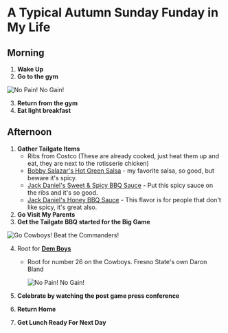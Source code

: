 # A Typical Autumn Sunday Funday in My Life
## Morning
1. **Wake Up**
2. **Go to the gym**

![No Pain! No Gain!](https://media2.giphy.com/media/KHw2Oi9NNAxmo/giphy.gif)

3. **Return from the gym**
4. **Eat light breakfast**

## Afternoon

1. **Gather Tailgate Items**
   - Ribs from Costco (These are already cooked, just heat them up and eat, they are next to the rotisserie chicken)
   - [Bobby Salazar's Hot Green Salsa](https://www.walmart.com/ip/Bobby-Salazar-s-Salsa-Verde-15-oz/189173733) - my favorite salsa, so good, but beware it's spicy.
   - [Jack Daniel's Sweet & Spicy BBQ Sauce](https://www.walmart.com/ip/Jack-Daniel-s-Sweet-Spicy-BBQ-Sauce-19-5-oz/492451223) - Put this spicy sauce on the ribs and it's so good.
   - [Jack Daniel's Honey BBQ Sauce](https://www.walmart.com/ip/Jack-Daniel-s-Honey-BBQ-Sauce-19-5-oz/434799106) - This flavor is for people that don't like spicy, it's great also.
2. **Go Visit My Parents**
3. **Get the Tailgate BBQ started for the Big Game**

![Go Cowboys! Beat the Commanders!](https://media.zenfs.com/en/washington_football_wire_usa_today_sports_articles_166/9a1ddb5a94db91a420933601ad787054)

4. Root for [**Dem Boys**](https://www.dallascowboys.com)
   - Root for number 26 on the Cowboys. Fresno State's own Daron Bland

     ![No Pain! No Gain!](https://pbs.twimg.com/media/GC9Z0UHWcAAsg7y?format=jpg&name=small)

5. **Celebrate by watching the post game press conference**
6. **Return Home**
7. **Get Lunch Ready For Next Day**

